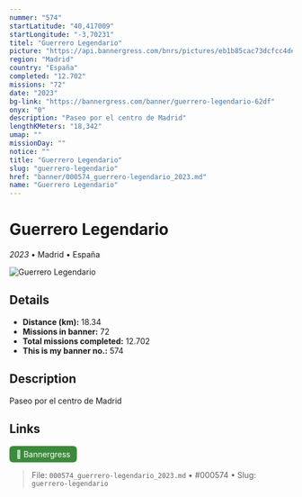 ```yaml
---
nummer: "574"
startLatitude: "40,417009"
startLongitude: "-3,70231"
titel: "Guerrero Legendario"
picture: "https://api.bannergress.com/bnrs/pictures/eb1b85cac73dcfcc4de21edf4c16aee3"
region: "Madrid"
country: "España"
completed: "12.702"
missions: "72"
date: "2023"
bg-link: "https://bannergress.com/banner/guerrero-legendario-62df"
onyx: "0"
description: "Paseo por el centro de Madrid"
lengthKMeters: "18,342"
umap: ""
missionDay: ""
notice: ""
title: "Guerrero Legendario"
slug: "guerrero-legendario"
href: "banner/000574_guerrero-legendario_2023.md"
name: "Guerrero Legendario"
---
```

# Guerrero Legendario

*2023* • Madrid • España

![Guerrero Legendario](https://api.bannergress.com/bnrs/pictures/eb1b85cac73dcfcc4de21edf4c16aee3)



## Details
- **Distance (km):** 18.34
- **Missions in banner:** 72
- **Total missions completed:** 12.702
- **This is my banner no.:** 574



## Description
Paseo por el centro de Madrid



## Links
<a href="https://bannergress.com/banner/guerrero-legendario-62df" target="_blank" style="display:inline-block;margin-right:8px;padding:6px 12px;background:#3c8b3c;color:#fff;text-decoration:none;border-radius:6px;">🔗 Bannergress</a>



> File: `000574_guerrero-legendario_2023.md`
> • #000574
> • Slug: `guerrero-legendario`
